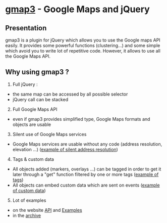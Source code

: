[gmap3](http://gmap3.net/) - Google Maps and jQuery
===================================================

Presentation
------------

gmap3 is a plugin for jQuery which allows you to use the Google maps API easily.
It provides some powerful functions (clustering...) and some simple which avoid you to write lot of repetitive code.
However, it allows to use all the Google Maps API.


Why using gmap3 ?
-----------------

1. Full jQuery : 
 - the same map can be accessed by all possible selector
 - jQuery call can be stacked

2. Full Google Maps API
 - even if gmap3 provides simplified type, Google Maps formats and objects are usable

3. Silent use of Google Maps services
 - Google Maps services are usable without any code (address resolution, elevation ...) ([example of silent address resolution](http://gmap3.net/api/add-marker.html))

4. Tags & custom data
 - All objects added (markers, overlays ...) can be tagged in order to get it later through a "get" function filtered by one or more tags ([example of tags](http://gmap3.net/api/add-kml-layer.html))
 - All objects can embed custom data which are sent on events ([example of custom data](http://gmap3.net/api/add-markers.html))

5. Lot of examples 
 - on the website [API](http://gmap3.net/api.html) and [Examples](http://gmap3.net/examples.html)
 - in the [archive](http://gmap3.net/download.html)
